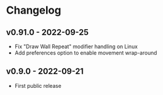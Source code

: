 # Changelog

## v0.91.0 - 2022-09-25

- Fix "Draw Wall Repeat" modifier handling on Linux
- Add preferences option to enable movement wrap-around

## v0.9.0 - 2022-09-21

- First public release
